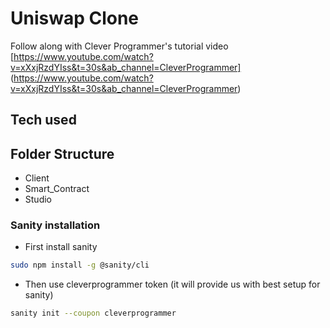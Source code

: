 # Uniswap Clone

Follow along with Clever Programmer's tutorial video
[https://www.youtube.com/watch?v=xXxjRzdYIss&t=30s&ab_channel=CleverProgrammer] (https://www.youtube.com/watch?v=xXxjRzdYIss&t=30s&ab_channel=CleverProgrammer)

## Tech used

## Folder Structure

- Client
- Smart_Contract
- Studio

### Sanity installation

- First install sanity

```bash
sudo npm install -g @sanity/cli
```

- Then use cleverprogrammer token (it will provide us with best setup for sanity)

```bash
sanity init --coupon cleverprogrammer
```
